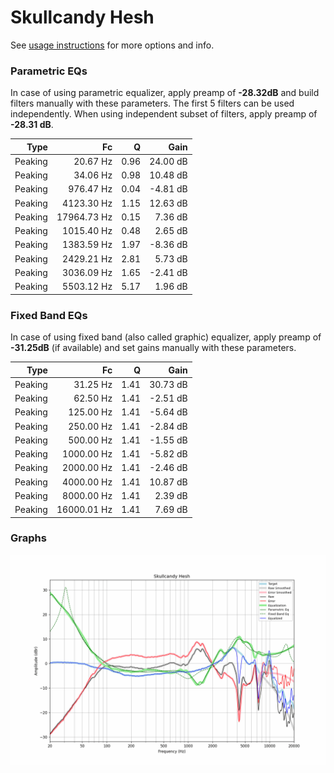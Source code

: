 # Skullcandy Hesh
See [usage instructions](https://github.com/jaakkopasanen/AutoEq#usage) for more options and info.

### Parametric EQs
In case of using parametric equalizer, apply preamp of **-28.32dB** and build filters manually
with these parameters. The first 5 filters can be used independently.
When using independent subset of filters, apply preamp of **-28.31 dB**.

| Type    | Fc          |    Q | Gain     |
|--------:|------------:|-----:|---------:|
| Peaking | 20.67 Hz    | 0.96 | 24.00 dB |
| Peaking | 34.06 Hz    | 0.98 | 10.48 dB |
| Peaking | 976.47 Hz   | 0.04 | -4.81 dB |
| Peaking | 4123.30 Hz  | 1.15 | 12.63 dB |
| Peaking | 17964.73 Hz | 0.15 | 7.36 dB  |
| Peaking | 1015.40 Hz  | 0.48 | 2.65 dB  |
| Peaking | 1383.59 Hz  | 1.97 | -8.36 dB |
| Peaking | 2429.21 Hz  | 2.81 | 5.73 dB  |
| Peaking | 3036.09 Hz  | 1.65 | -2.41 dB |
| Peaking | 5503.12 Hz  | 5.17 | 1.96 dB  |

### Fixed Band EQs
In case of using fixed band (also called graphic) equalizer, apply preamp of **-31.25dB**
(if available) and set gains manually with these parameters.

| Type    | Fc          |    Q | Gain     |
|--------:|------------:|-----:|---------:|
| Peaking | 31.25 Hz    | 1.41 | 30.73 dB |
| Peaking | 62.50 Hz    | 1.41 | -2.51 dB |
| Peaking | 125.00 Hz   | 1.41 | -5.64 dB |
| Peaking | 250.00 Hz   | 1.41 | -2.84 dB |
| Peaking | 500.00 Hz   | 1.41 | -1.55 dB |
| Peaking | 1000.00 Hz  | 1.41 | -5.82 dB |
| Peaking | 2000.00 Hz  | 1.41 | -2.46 dB |
| Peaking | 4000.00 Hz  | 1.41 | 10.87 dB |
| Peaking | 8000.00 Hz  | 1.41 | 2.39 dB  |
| Peaking | 16000.01 Hz | 1.41 | 7.69 dB  |

### Graphs
![](./Skullcandy%20Hesh.png)